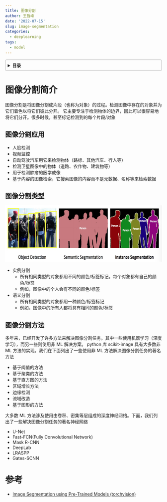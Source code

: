 ```yaml
---
title: 图像分割
author: 王哲峰
date: '2022-07-15'
slug: image-segmentation
categories:
  - deeplearning
tags:
  - model
---
```


<style>
details {
    border: 1px solid #aaa;
    border-radius: 4px;
    padding: .5em .5em 0;
}
summary {
    font-weight: bold;
    margin: -.5em -.5em 0;
    padding: .5em;
}
details[open] {
    padding: .5em;
}
details[open] summary {
    border-bottom: 1px solid #aaa;
    margin-bottom: .5em;
}
img {
    pointer-events: none;
}
</style>

<details><summary>目录</summary><p>

- [图像分割简介](#图像分割简介)
  - [图像分割应用](#图像分割应用)
  - [图像分割类型](#图像分割类型)
  - [图像分割方法](#图像分割方法)
- [参考](#参考)
</p></details><p></p>

# 图像分割简介

图像分割是将图像分割成片段（也称为对象）的过程。检测图像中存在的对象并为它们着色以将它们彼此分开。
它主要专注于检测物体的边界，因此可以很容易地将它们分开。很多时候，甚至标记检测到的每个片段/对象

## 图像分割应用

* 人脸检测
* 视频监控
* 自动驾驶汽车用它来检测物体（路标、其他汽车、行人等）
* 检测卫星图像中的物体（道路、农作物、建筑物等）
* 用于检测肿瘤的医学成像
* 基于内容的图像检索，它搜索图像的内容而不是元数据、名称等来检索数据

## 图像分割类型

![img](images/seg.png)

* 实例分割
    - 所有相同类型的对象都用不同的颜色/标签标记。每个对象都有自己的颜色/标签
    - 例如，图像中的个人会有不同的颜色/标签
* 语义分割
    - 所有相同类型的对象都用一种颜色/标签标记
    - 例如，图像中的所有人都将具有相同的颜色/标签

## 图像分割方法

多年来，已经开发了许多方法来解决图像分割任务。其中一些使用机器学习（深度学习），而另一些则使用非 ML 解决方案。
python 库 scikit-image 具有大多数非 ML 方法的实现。我们在下面列出了一些使用非 ML 方法解决图像分割任务的著名方法

* 基于阈值的方法
* 基于聚类的方法
* 基于直方图的方法
* 区域增长方法
* 边缘检测
* 流域改造
* 基于图形的方法

大多数 ML 方法涉及使用由卷积、密集等层组成的深度神经网络。下面，我们列出了一些解决图像分割任务的著名神经网络

* U-Net
* Fast-FCN(Fully Convolutional Network)
* Mask R-CNN
* DeepLab
* LRASPP
* Gates-SCNN




# 参考

* [Image Segmentation using Pre-Trained Models (torchvision)](https://coderzcolumn.com/tutorials/artificial-intelligence/pytorch-image-segmentation-using-pre-trained-models)
